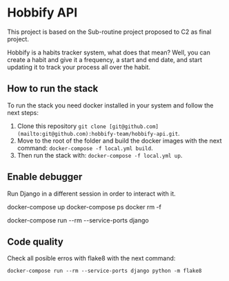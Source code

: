 # Hobbify API

This project is based on the Sub-routine project proposed to C2 as final project.

Hobbify is a habits tracker system, what does that mean? Well, you can create a habit and give it a frequency, a start and end date, and start updating it to track your process all over the habit.

## How to run the stack

To run the stack you need docker installed in your system and follow the next steps:

1. Clone this repository `git clone [git@github.com](mailto:git@github.com):hobbify-team/hobbify-api.git`.
2. Move to the root of the folder and build the docker images with the next command: `docker-compose -f local.yml build`.
3. Then run the stack with: `docker-compose -f local.yml up`.

## Enable debugger
Run Django in a different session in order to interact with it.

docker-compose up
docker-compose ps
docker rm -f <ID>

docker-compose run --rm --service-ports django

## Code quality
Check all posible erros with flake8 with the next command:

`docker-compose run --rm --service-ports django python -m flake8`
